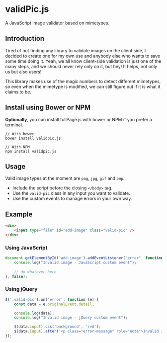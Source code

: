 # validPic.js
A JavaScript image validator based on mimetypes.

## Introduction
Tired of not finding any library to validate images on the client side, I decided to create one for my own use and anybody else who wants to save some time doing it.
Yeah, we all know client-side validation is just one of the many steps, and we should never rely only on it, but hey! It helps, not only us but also users!

This library makes use of the magic numbers to detect different mimetypes, so even when the mimetype is modified, we can still figure out if it is what it claims to be.

## Install using Bower or NPM

**Optionally**, you can install fullPage.js with bower or NPM if you prefer a terminal.

```shell
// With bower
bower install validpic.js

// With NPM
npm install validpic.js
```

## Usage

Valid image types at the moment are `png`, `jpg`, `gif` and `bmp`.

- Include the script before the closing `</body>` tag.
- Use the `valid-pic` class in any input you want to validate.
- Use the custom events to manage errors in your own way.

## Example

```html
<div>
    <input type="file" id="add-image" class="valid-pic" />
</div>
```

### Using JavaScript

```javascript
document.getElementById('add-image').addEventListener("error", function () {
    console.log("Invalid image - JavaScript custom event");
 
    // do whatever here
}, false);
```

### Using jQuery

```javascript
$('.valid-pic').on('error', function (e) {
    const data = e.originalEvent.detail;

    console.log(data);
    console.log("Invalid image - jQuery custom event");

    $(data.input).css('background', 'red');
    $(data.input).after('<p class="error-message" role="note">Invalid image type!</p>');
});
```
